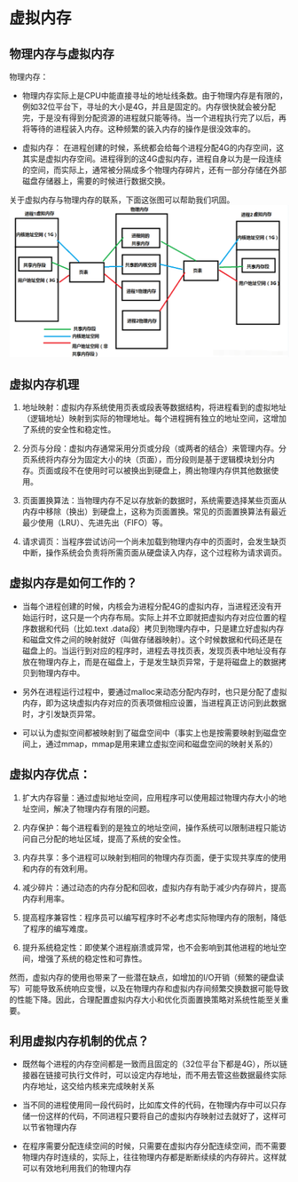 # 虚拟内存
## 物理内存与虚拟内存
物理内存：
- 物理内存实际上是CPU中能直接寻址的地址线条数。由于物理内存是有限的，例如32位平台下，寻址的大小是4G，并且是固定的。内存很快就会被分配完，于是没有得到分配资源的进程就只能等待。当一个进程执行完了以后，再将等待的进程装入内存。这种频繁的装入内存的操作是很没效率的。

- 虚拟内存：
在进程创建的时候，系统都会给每个进程分配4G的内存空间，这其实是虚拟内存空间。进程得到的这4G虚拟内存，进程自身以为是一段连续的空间，而实际上，通常被分隔成多个物理内存碎片，还有一部分存储在外部磁盘存储器上，需要的时候进行数据交换。

关于虚拟内存与物理内存的联系，下面这张图可以帮助我们巩固。
![虚拟内存与物理内存的联系](images/虚拟内存与物理内存的联系.png)

## 虚拟内存机理
1. 地址映射：虚拟内存系统使用页表或段表等数据结构，将进程看到的虚拟地址（逻辑地址）映射到实际的物理地址。每个进程拥有独立的地址空间，这增加了系统的安全性和稳定性。

2. 分页与分段：虚拟内存通常采用分页或分段（或两者的结合）来管理内存。分页系统将内存分为固定大小的块（页面），而分段则是基于逻辑模块划分内存。页面或段不在使用时可以被换出到硬盘上，腾出物理内存供其他数据使用。

3. 页面置换算法：当物理内存不足以存放新的数据时，系统需要选择某些页面从内存中移除（换出）到硬盘上，这称为页面置换。常见的页面置换算法有最近最少使用（LRU）、先进先出（FIFO）等。

4. 请求调页：当程序尝试访问一个尚未加载到物理内存中的页面时，会发生缺页中断，操作系统会负责将所需页面从硬盘读入内存，这个过程称为请求调页。

## 虚拟内存是如何工作的？
- 当每个进程创建的时候，内核会为进程分配4G的虚拟内存，当进程还没有开始运行时，这只是一个内存布局。实际上并不立即就把虚拟内存对应位置的程序数据和代码（比如.text .data段）拷贝到物理内存中，只是建立好虚拟内存和磁盘文件之间的映射就好（叫做存储器映射）。这个时候数据和代码还是在磁盘上的。当运行到对应的程序时，进程去寻找页表，发现页表中地址没有存放在物理内存上，而是在磁盘上，于是发生缺页异常，于是将磁盘上的数据拷贝到物理内存中。

- 另外在进程运行过程中，要通过malloc来动态分配内存时，也只是分配了虚拟内存，即为这块虚拟内存对应的页表项做相应设置，当进程真正访问到此数据时，才引发缺页异常。

- 可以认为虚拟空间都被映射到了磁盘空间中（事实上也是按需要映射到磁盘空间上，通过mmap，mmap是用来建立虚拟空间和磁盘空间的映射关系的）


## 虚拟内存优点：
1. 扩大内存容量：通过虚拟地址空间，应用程序可以使用超过物理内存大小的地址空间，解决了物理内存有限的问题。

2. 内存保护：每个进程看到的是独立的地址空间，操作系统可以限制进程只能访问自己分配的地址区域，提高了系统的安全性。

3. 内存共享：多个进程可以映射到相同的物理内存页面，便于实现共享库的使用和内存的有效利用。

4. 减少碎片：通过动态的内存分配和回收，虚拟内存有助于减少内存碎片，提高内存利用率。

5. 提高程序兼容性：程序员可以编写程序时不必考虑实际物理内存的限制，降低了程序的编写难度。

6. 提升系统稳定性：即使某个进程崩溃或异常，也不会影响到其他进程的地址空间，增强了系统的稳定性和可靠性。

然而，虚拟内存的使用也带来了一些潜在缺点，如增加的I/O开销（频繁的硬盘读写）可能导致系统响应变慢，以及在物理内存和虚拟内存间频繁交换数据可能导致的性能下降。因此，合理配置虚拟内存大小和优化页面置换策略对系统性能至关重要。

## 利用虚拟内存机制的优点？
- 既然每个进程的内存空间都是一致而且固定的（32位平台下都是4G），所以链接器在链接可执行文件时，可以设定内存地址，而不用去管这些数据最终实际内存地址，这交给内核来完成映射关系

- 当不同的进程使用同一段代码时，比如库文件的代码，在物理内存中可以只存储一份这样的代码，不同进程只要将自己的虚拟内存映射过去就好了，这样可以节省物理内存

- 在程序需要分配连续空间的时候，只需要在虚拟内存分配连续空间，而不需要物理内存时连续的，实际上，往往物理内存都是断断续续的内存碎片。这样就可以有效地利用我们的物理内存
